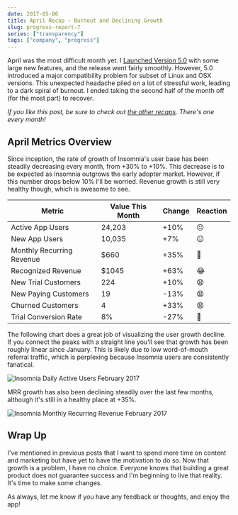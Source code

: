 ```yaml
---
date: 2017-05-06
title: April Recap – Burnout and Declining Growth 
slug: progress-report-7
series: ["transparency"]
tags: ["company", "progress"]
---
```


April was the most difficult month yet.
I [Launched Version 5.0](/blog/insomnia-5-announcement/) with 
some large new features, and the release went fairly smoothly.
However, 5.0 introduced a major compatibility problem for subset of Linux and
OSX versions. This unexpected headache piled on a lot of stressful
work, leading to a dark spiral of burnout. I ended taking the second half 
of the month off (for the most part) to recover.

<!--more-->

_If you like this post, be sure to check out [the other recaps](/series/transparency/). 
There's one every month!_

## April Metrics Overview

Since inception, the rate of growth of Insomnia's user base has been steadily decreasing
every month, from +30% to +10%. This decrease is to be expected as Insomnia outgrows
the early adopter market. However, if this number drops below 10% I'll be worried.
Revenue growth is still very healthy though, which is awesome to see.

| Metric                    | Value This Month | Change    | Reaction   |
| ------------------------- | ---------------- | --------- | ---------- |
| Active App Users          | 24,203           | +10%      | &#x1f610;  |        
| New App Users             | 10,035           | +7%       | &#x1f610;  |
| Monthly Recurring Revenue | $660             | +35%      | &#128578;  |
| Recognized Revenue        | $1045            | +63%      | &#x1f602;  |
| New Trial Customers       | 224              | +10%      | &#128551;  |
| New Paying Customers      | 19               | -13%      | &#128551;  |
| Churned Customers         | 4                | +33%      | &#128551;  |
| Trial Conversion Rate     | 8%               | -27%      | &#128578;  |

The following chart does a great job of visualizing the user growth decline. 
If you connect the peaks with a straight line you'll see that growth has been roughly
linear since January. This is likely due to low word-of-mouth referral traffic, which is
perplexing because Insomnia users are consistently fanatical.
 
![Insomnia Daily Active Users February 2017](/images/blog/dau-10.png)

MRR growth has also been declining steadily over the last few months, although it's still
in a healthy place at +35%.
 
![Insomnia Monthly Recurring Revenue February 2017](/images/blog/mrr-10.png)

## Wrap Up

I've mentioned in previous posts that I want to spend more time on content and marketing 
but have yet to have the motivation to do so. Now that growth is a problem, I
have no choice. Everyone knows that building a great product does not guarantee success
and I'm beginning to live that reality. It's time to make some changes.

As always, let me know if you have any feedback or thoughts, and enjoy the app!

